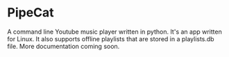 # PipeCat
A command line Youtube music player written in python. It's an app written for Linux. It also supports offline playlists that are stored in a playlists.db file. More documentation coming soon.
